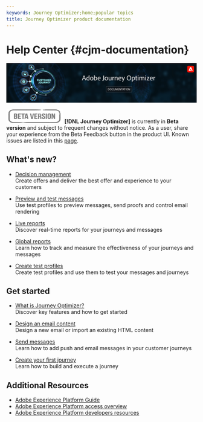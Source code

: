 ```yaml
---
keywords: Journey Optimizer;home;popular topics
title: Journey Optimizer product documentation
---
```

# Help Center {#cjm-documentation}

![](using/assets/do-not-localize/banner-cjm.png) 

![](using/assets/do-not-localize/badge.png) 
**[!DNL Journey Optimizer]** is currently in **Beta version** and subject to frequent changes without notice. As a user, share your experience from the Beta Feedback button in the product UI. Known issues are listed in this [page](using/known-issues.md).

## What's new?


* [Decision management](using/offers/get-started/starting-offer-decisioning.md) </br> Create offers and deliver the best offer and experience to your customers

* [Preview and test messages](using/preview.md) </br> Use test profiles to preview messages, send proofs and control email rendering

* [Live reports](using/reports/live-report.md) </br> Discover real-time reports for your journeys and messages

* [Global reports](using/reports/global-report.md) </br> Learn how to track and measure the effectiveness of your journeys and messages

* [Create test profiles](using/building-journeys/creating-test-profiles.md) </br> Create test profiles and use them to test your messages and journeys

## Get started

* [What is Journey Optimizer?](using/get-started.md) </br> Discover key features and how to get started

* [Design an email content](using/design-emails.md) </br>Design a new email or import an existing HTML content

* [Send messages](using/building-journeys/journey.md) </br> Learn how to add push and email messages in your customer journeys

* [Create your first journey](using/building-journeys/journeys-uc.md) </br>Learn how to build and execute a journey

## Additional Resources

* [Adobe Experience Platform Guide](https://experienceleague.adobe.com/docs/experience-platform/landing/home.html)
* [Adobe Experience Platform access overview](https://experienceleague.adobe.com/docs/experience-platform/access-control/home.html)
* [Adobe Experience Platform developers resources](https://www.adobe.com/experience-platform/documentation-and-developer-resources.html)
